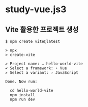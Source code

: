 # study-vue.js3

## Vite 활용한 프로젝트 생성
```
$ npm create vite@latest 

> npx
> create-vite

✔ Project name: … hello-world-vite
✔ Select a framework: › Vue
✔ Select a variant: › JavaScript

Done. Now run:

  cd hello-world-vite
  npm install
  npm run dev

```
